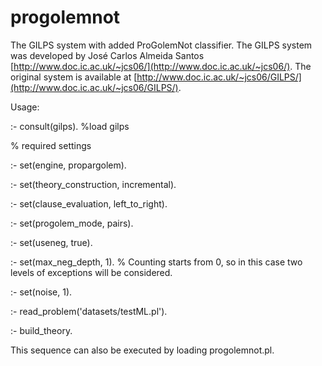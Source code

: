 progolemnot
===========

The GILPS system with added ProGolemNot classifier. The GILPS system was developed by José Carlos Almeida Santos [http://www.doc.ic.ac.uk/~jcs06/](http://www.doc.ic.ac.uk/~jcs06/). The original system is available at [http://www.doc.ic.ac.uk/~jcs06/GILPS/](http://www.doc.ic.ac.uk/~jcs06/GILPS/).


Usage:

:- consult(gilps). %load gilps

% required settings

:- set(engine, propargolem).

:- set(theory_construction, incremental).

:- set(clause_evaluation, left_to_right).

:- set(progolem_mode, pairs).

:- set(useneg, true).

:- set(max_neg_depth, 1). % Counting starts from 0, so in this case two levels of exceptions will be considered.

:- set(noise, 1).

:- read_problem('datasets/testML.pl').

:- build_theory.

This sequence can also be executed by loading progolemnot.pl.
